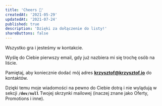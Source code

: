 ```yaml
---
title: 'Cheers 🖖'
createdAt: '2021-05-29'
updatedAt: '2021-07-24'
published: true
description: 'Dzięki za dołączenie do listy!'
shareButtons: false
---
```


Wszystko gra i jesteśmy w kontakcie.

Wyślę do Ciebie pierwszy email, gdy już nazbiera mi się trochę osób na liście.

Pamiętaj, aby koniecznie dodać mój adres **krzysztof@krzysztof.io** do kontaktów.

Dzięki temu moje wiadomości na pewno do Ciebie dotrą i nie wylądują w sekcji **`/dev/null`** Twojej skrzynki mailowej (inaczej znane jako Oferty, Promotions i inne).
